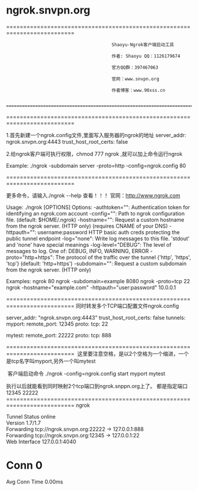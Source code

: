 # ngrok.snvpn.org





 ==========================================================================

                                            Shaoyu-Ngrok客户端启动工具

                                            作者: Shaoyu QQ：1126179674

                                            官方QQ群：397467063

                                            官网：www.snvpn.org

                                            作者博客：www.90xss.cn

                      ==========================================================================

==========================================================================

1.首先新建一个ngrok.config文件,里面写入服务器的ngrok的地址
server_addr: ngrok.snvpn.org:4443
trust_host_root_certs: false

2.给ngrok客户端可执行权限，chmod 777 ngrok ,就可以加上命令运行ngrok

Example: ./ngrok -subdomain server  -proto=http -config=ngrok.config 80

==========================================================================


更多命令，请输入./ngrok  --help 查看！！！ 官网：http://www.ngrok.com

Usage: ./ngrok [OPTIONS] <local port or address>
Options:
  -authtoken="": Authentication token for identifying an ngrok.com account
  -config="": Path to ngrok configuration file. (default: $HOME/.ngrok)
  -hostname="": Request a custom hostname from the ngrok server. (HTTP only) (requires CNAME of your DNS)
  -httpauth="": username:password HTTP basic auth creds protecting the public tunnel endpoint
  -log="none": Write log messages to this file. 'stdout' and 'none' have special meanings
  -log-level="DEBUG": The level of messages to log. One of: DEBUG, INFO, WARNING, ERROR
  -proto="http+https": The protocol of the traffic over the tunnel {'http', 'https', 'tcp'} (default: 'http+https')
  -subdomain="": Request a custom subdomain from the ngrok server. (HTTP only)

Examples:
	ngrok 80
	ngrok -subdomain=example 8080
	ngrok -proto=tcp 22
	ngrok -hostname="example.com" -httpauth="user:password" 10.0.0.1
	
==========================================================================
同时转发多个TCP端口配置文件ngrok.config

server_addr: "ngrok.snvpn.org:4443"
trust_host_root_certs: false
tunnels:
  myport:
    remote_port: 12345
    proto:
      tcp: 22

  mytest:
    remote_port: 22222
    proto:
      tcp: 888
 
========================================================================== 
  这里要注意空格，是以2个空格为一个缩进，一个是tcp名字叫myport,另外一个叫mytest
  
  客户端启动命令 ./ngrok  -config=ngrok.config start myport mytest
  
  执行以后就能看到同时映射2个tcp端口到ngrok.snppn.org上了。
  都是指定端口12345   22222                                                                                                                ==========================================================================                                                               ngrok
																   
Tunnel Status                 online                                                                                     
Version                       1.7/1.7                                                                                     
Forwarding                    tcp://ngrok.snvpn.org:22222 -> 127.0.0.1:888                                               
Forwarding                    tcp://ngrok.snvpn.org:12345 -> 127.0.0.1:22                                                 
Web Interface                 127.0.0.1:4040                                           
# Conn                        0   
Avg Conn Time                 0.00ms  


